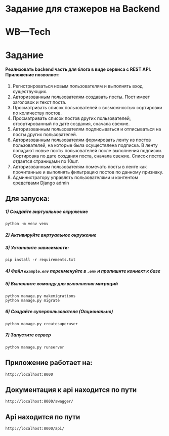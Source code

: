 # Задание для стажеров на Backend
# WB—Tech

# Задание

#### Реализовать backend часть для блога в виде сервиса с REST API. Приложение позволяет:

1. Регистрироваться новым пользователям и выполнять вход существующих.
2. Авторизованным пользователям создавать посты. Пост имеет заголовок и текст
поста.
3. Просматривать список пользователей с возможностью сортировки по количеству
постов.
4. Просматривать список постов других пользователей, отсортированный по дате
создания, сначала свежие.
5. Авторизованным пользователям подписываться и отписываться на посты других
пользователей.
6. Авторизованным пользователям формировать ленту из постов пользователей, на
которые была осуществлена подписка. В ленту попадают новые посты
пользователей после выполнения подписки. Сортировка по дате создания поста,
сначала свежие. Список постов отдается страницами по 10шт.
7. Авторизованным пользователям помечать посты в ленте как прочитанные и
выполнять фильтрацию постов по данному признаку.
8. Администратору управлять пользователями и контентом средствами Django admin


## Для запуска:

##### 1) Создайте виртуальное окружение

    python -m venv venv
    
##### 2) Активируйте виртуальное окружение

##### 3) Устанавите зависимости: 

    pip install -r requirements.txt

##### 4) Файл `example.env` переименуйте в `.env` и пропишите коннект к базе

##### 5) Выполните команду для выполнения миграций

    python manage.py makemigrations
    python manage.py migrate
    
##### 6) Создайте суперпользователя (Опционально)

    python manage.py createsuperuser

##### 7) Запустите сервер

    python manage.py runserver


## Приложение работает на:
    http://localhost:8000

## Документация к api находится по пути 
    http://localhost:8000/swagger/

## Api находится по пути 
    http://localhost:8000/api/


